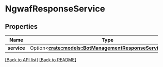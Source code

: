 # NgwafResponseService

## Properties

Name | Type | Description | Notes
------------ | ------------- | ------------- | -------------
**service** | Option<[**crate::models::BotManagementResponseServiceService**](BotManagementResponseServiceService.md)> |  | 

[[Back to API list]](../README.md#documentation-for-api-endpoints) [[Back to README]](../README.md)


